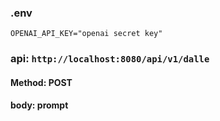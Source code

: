 ### .env
`OPENAI_API_KEY="openai secret key"`

### api: `http://localhost:8080/api/v1/dalle`

#### Method: POST
#### body: prompt
